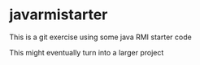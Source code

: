 javarmistarter
==============

This is a git exercise using some java RMI starter code

This might eventually turn into a larger project
